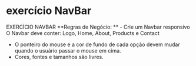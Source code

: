 # exercício NavBar

	  	
EXERCÍCIO NAVBAR **Regras de Negócio: ** - Crie um Navbar responsivo 
O Navbar deve conter: Logo, Home, About, Products e Contact 
- O ponteiro do mouse e a cor de fundo de cada opção devem mudar quando o usuário passar o mouse em cima. 
- Cores, fontes e tamanhos são livres. 

